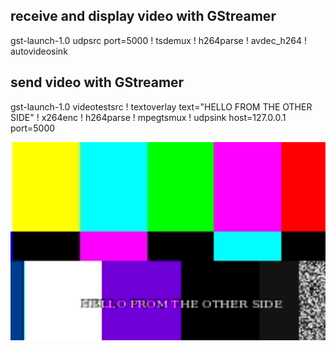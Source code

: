 

## receive and display video with GStreamer

gst-launch-1.0 udpsrc port=5000 ! tsdemux ! h264parse ! avdec_h264 ! autovideosink

## send video with GStreamer

gst-launch-1.0 videotestsrc ! textoverlay text="HELLO FROM THE OTHER SIDE" ! x264enc ! h264parse ! mpegtsmux ! udpsink host=127.0.0.1 port=5000


![alt text](image.png)
